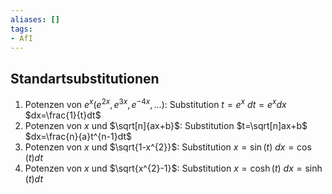 ```yaml
---
aliases: []
tags:
- AfI
---
```

## Standartsubstitutionen
1. Potenzen von $e^{x}(e^{2x},e^{3x},e^{-4x},...)$: Substitution $t=e^{x}$ $dt=e^{x}dx$ $dx=\frac{1}{t}dt$
2. Potenzen von $x$ und $\sqrt[n]{ax+b}$: Substitution $t=\sqrt[n]ax+b$ $dx=\frac{n}{a}t^{n-1}dt$
3. Potenzen von $x$ und $\sqrt{1-x^{2}}$: Substitution $x=\sin(t)$ $dx=\cos(t)dt$
4. Potenzen von $x$ und $\sqrt{x^{2}-1}$: Substitution $x=\cosh(t)$ $dx=\sinh(t)dt$
